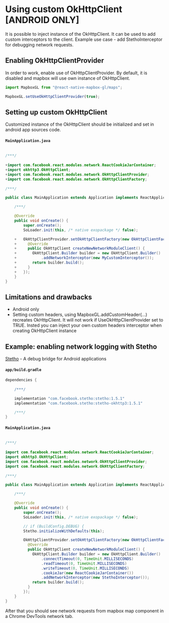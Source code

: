 # Using custom OkHttpClient [ANDROID ONLY]

It is possible to inject instance of the OkHttpClient. It can be used to add custom interceptors to the client. Example use case - add StethoInterceptor for debugging network requests.

## Enabling OkHttpClientProvider

In order to work, enable use of OkHttpClientProvider. By default, it is disabled and mapbox will use own instance of OkHttpClient. 

```js
import MapboxGL from "@react-native-mapbox-gl/maps";

MapboxGL.setUseOkHttpClientProvider(true);
```

## Setting up custom OkHttpClient

Customized instance of the OkHttpClient should be initialized and set in android app sources code. 

#### **`MainApplication.java`** 
```java
	
/***/
	
+import com.facebook.react.modules.network.ReactCookieJarContainer;
+import okhttp3.OkHttpClient;
+import com.facebook.react.modules.network.OkHttpClientProvider;
+import com.facebook.react.modules.network.OkHttpClientFactory;
	
/***/

public class MainApplication extends Application implements ReactApplication {

	/***/

	@Override
	public void onCreate() {
		super.onCreate();
		SoLoader.init(this, /* native exopackage */ false);

	+	OkHttpClientProvider.setOkHttpClientFactory(new OkHttpClientFactory() {
	+	  @Override
	+	  public OkHttpClient createNewNetworkModuleClient() {
	+		OkHttpClient.Builder builder = new OkHttpClient.Builder()
	+			.addNetworkInterceptor(new MyCustomInterceptor());
	+		return builder.build();
	+	  }
	+	});
	}
}
```

## Limitations and drawbacks

- Android only
- Setting custom headers, using MapboxGL.addCustomHeader(...) recreates OkHttpClient. It will not work if UseOkHttpClientProvider set to TRUE. Insted you can inject your own custom headers interceptor when creating OkHttpClient instance

## Example: enabling network logging with Stetho

[Stetho](http://facebook.github.io/stetho/#integrations) - A debug bridge for Android applications

#### **`app/build.gradle`** 
```gradle
dependencies {
    
	/***/

	implementation "com.facebook.stetho:stetho:1.5.1"
	implementation "com.facebook.stetho:stetho-okhttp3:1.5.1"

	/***/
}
```

#### **`MainApplication.java`** 
```java
	
/***/
	
import com.facebook.react.modules.network.ReactCookieJarContainer;
import okhttp3.OkHttpClient;
import com.facebook.react.modules.network.OkHttpClientProvider;
import com.facebook.react.modules.network.OkHttpClientFactory;
	
/***/

public class MainApplication extends Application implements ReactApplication {

	/***/

	@Override
	public void onCreate() {
		super.onCreate();
		SoLoader.init(this, /* native exopackage */ false);

		// if (BuildConfig.DEBUG) {
		Stetho.initializeWithDefaults(this);

		OkHttpClientProvider.setOkHttpClientFactory(new OkHttpClientFactory() {
		  @Override
		  public OkHttpClient createNewNetworkModuleClient() {
			OkHttpClient.Builder builder = new OkHttpClient.Builder()
				.connectTimeout(0, TimeUnit.MILLISECONDS)
				.readTimeout(0, TimeUnit.MILLISECONDS)
				.writeTimeout(0, TimeUnit.MILLISECONDS)
				.cookieJar(new ReactCookieJarContainer())
				.addNetworkInterceptor(new StethoInterceptor());
			return builder.build();
		  }
		});
	}
}
```

After that you should see network requests from mapbox map component in a Chrome DevTools network tab.








